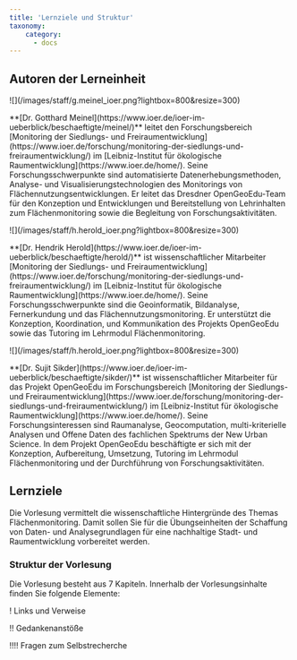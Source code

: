 ```yaml
---
title: 'Lernziele und Struktur'
taxonomy:
    category:
      - docs
---
```

## Autoren der Lerneinheit
<div class="row align-items-center">
    <div class="col-sm-3 image-fluid" markdown="1">![](/images/staff/g.meinel_ioer.png?lightbox=800&resize=300)</div>
    <div class="col-sm-9">
        <p markdown="1"> **[Dr. Gotthard Meinel](https://www.ioer.de/ioer-im-ueberblick/beschaeftigte/meinel/)** leitet den Forschungsbereich [Monitoring der Siedlungs- und Freiraumentwicklung](https://www.ioer.de/forschung/monitoring-der-siedlungs-und-freiraumentwicklung/) im [Leibniz-Institut für ökologische Raumentwicklung](https://www.ioer.de/home/). Seine Forschungsschwerpunkte sind automatisierte Datenerhebungsmethoden, Analyse- und Visualisierungstechnologien des Monitorings von Flächennutzungsentwicklungen. Er leitet das Dresdner OpenGeoEdu-Team für den Konzeption und Entwicklungen und Bereitstellung von Lehrinhalten zum Flächenmonitoring sowie die Begleitung von Forschungsaktivitäten.<br />
          </p>
    </div>
</div>


<!--
pull request for staff photo
-->

<div class="row align-items-center">
    <div class="col-sm-3 image-fluid" markdown="1">![](/images/staff/h.herold_ioer.png?lightbox=800&resize=300)</div>
    <div class="col-sm-9">
        <p markdown="1"> **[Dr. Hendrik Herold](https://www.ioer.de/ioer-im-ueberblick/beschaeftigte/herold/)** ist wissenschaftlicher  Mitarbeiter [Monitoring der Siedlungs- und Freiraumentwicklung](https://www.ioer.de/forschung/monitoring-der-siedlungs-und-freiraumentwicklung/) im [Leibniz-Institut für ökologische Raumentwicklung](https://www.ioer.de/home/). Seine Forschungsschwerpunkte sind die Geoinformatik, Bildanalyse, Fernerkundung und das Flächennutzungsmonitoring. Er unterstützt  die Konzeption, Koordination, und Kommunikation des Projekts OpenGeoEdu  sowie das Tutoring im  Lehrmodul Flächenmonitoring. <br />
          </p>
    </div>
</div>


<div class="row align-items-center">
    <div class="col-sm-3 image-fluid" markdown="1">![](/images/staff/h.herold_ioer.png?lightbox=800&resize=300)</div>
    <div class="col-sm-9">
        <p markdown="1"> **[Dr. Sujit Sikder](https://www.ioer.de/ioer-im-ueberblick/beschaeftigte/sikder/)** ist wissenschaftlicher Mitarbeiter für das Projekt OpenGeoEdu im Forschungsbereich  [Monitoring der Siedlungs- und Freiraumentwicklung](https://www.ioer.de/forschung/monitoring-der-siedlungs-und-freiraumentwicklung/) im [Leibniz-Institut für ökologische Raumentwicklung](https://www.ioer.de/home/). Seine Forschungsinteressen sind Raumanalyse, Geocomputation, multi-kriterielle Analysen und Offene Daten des fachlichen Spektrums der New Urban Science. In dem Projekt OpenGeoEdu beschäftigte er sich mit der Konzeption, Aufbereitung,  Umsetzung, Tutoring im  Lehrmodul Flächenmonitoring und der Durchführung von Forschungsaktivitäten. <br />
          </p>
    </div>
</div>

## Lernziele

Die Vorlesung vermittelt die wissenschaftliche Hintergründe des Themas Flächenmonitoring.  Damit sollen Sie für die Übungseinheiten der Schaffung von Daten- und Analysegrundlagen für eine nachhaltige Stadt- und Raumentwicklung vorbereitet werden.

### Struktur der Vorlesung

Die Vorlesung besteht aus 7 Kapiteln. Innerhalb der Vorlesungsinhalte finden Sie folgende Elemente:

! Links und Verweise

!! Gedankenanstöße

!!!! Fragen zum Selbstrecherche
